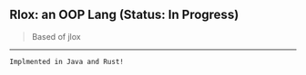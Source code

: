 ## Rlox: an OOP Lang (Status: In Progress)

> Based of jlox

---

```
Implmented in Java and Rust!
```
